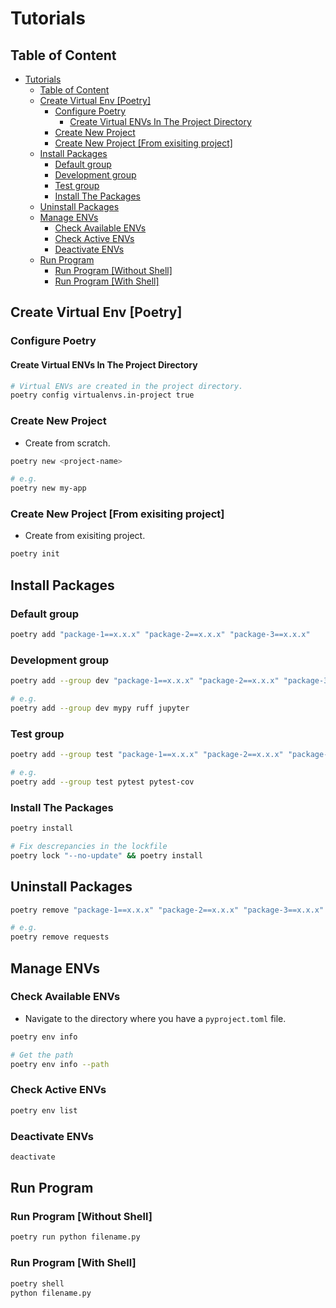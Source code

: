 # Tutorials

## Table of Content

- [Tutorials](#tutorials)
  - [Table of Content](#table-of-content)
  - [Create Virtual Env \[Poetry\]](#create-virtual-env-poetry)
    - [Configure Poetry](#configure-poetry)
      - [Create Virtual ENVs In The Project Directory](#create-virtual-envs-in-the-project-directory)
    - [Create New Project](#create-new-project)
    - [Create New Project \[From exisiting project\]](#create-new-project-from-exisiting-project)
  - [Install Packages](#install-packages)
    - [Default group](#default-group)
    - [Development group](#development-group)
    - [Test group](#test-group)
    - [Install The Packages](#install-the-packages)
  - [Uninstall Packages](#uninstall-packages)
  - [Manage ENVs](#manage-envs)
    - [Check Available ENVs](#check-available-envs)
    - [Check Active ENVs](#check-active-envs)
    - [Deactivate ENVs](#deactivate-envs)
  - [Run Program](#run-program)
    - [Run Program \[Without Shell\]](#run-program-without-shell)
    - [Run Program \[With Shell\]](#run-program-with-shell)

## Create Virtual Env [Poetry]

### Configure Poetry

#### Create Virtual ENVs In The Project Directory

```sh
# Virtual ENVs are created in the project directory.
poetry config virtualenvs.in-project true
```

### Create New Project

- Create from scratch.

```sh
poetry new <project-name>

# e.g.
poetry new my-app
```

### Create New Project [From exisiting project]

- Create from exisiting project.

```sh
poetry init
```

## Install Packages

### Default group

```sh
poetry add "package-1==x.x.x" "package-2==x.x.x" "package-3==x.x.x"
```

### Development group

```sh
poetry add --group dev "package-1==x.x.x" "package-2==x.x.x" "package-3==x.x.x"

# e.g.
poetry add --group dev mypy ruff jupyter
```

### Test group

```sh
poetry add --group test "package-1==x.x.x" "package-2==x.x.x" "package-3==x.x.x"

# e.g.
poetry add --group test pytest pytest-cov
```

### Install The Packages

```sh
poetry install

# Fix descrepancies in the lockfile
poetry lock "--no-update" && poetry install
```

## Uninstall Packages

```sh
poetry remove "package-1==x.x.x" "package-2==x.x.x" "package-3==x.x.x"

# e.g.
poetry remove requests
```

## Manage ENVs

### Check Available ENVs

- Navigate to the directory where you have a `pyproject.toml` file.

```sh
poetry env info

# Get the path
poetry env info --path
```

### Check Active ENVs

```sh
poetry env list
```

### Deactivate ENVs

```sh
deactivate
```

## Run Program

### Run Program [Without Shell]

```sh
poetry run python filename.py
```

### Run Program [With Shell]

```sh
poetry shell
python filename.py
```
